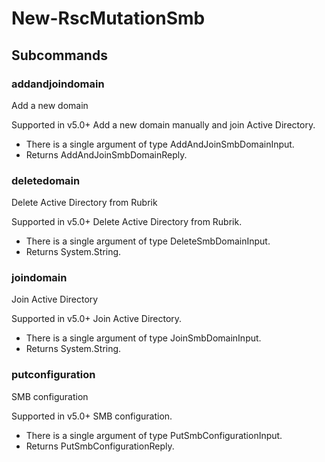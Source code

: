 # New-RscMutationSmb
## Subcommands
### addandjoindomain
Add a new domain

Supported in v5.0+
Add a new domain manually and join Active Directory.

- There is a single argument of type AddAndJoinSmbDomainInput.
- Returns AddAndJoinSmbDomainReply.
### deletedomain
Delete Active Directory from Rubrik

Supported in v5.0+
Delete Active Directory from Rubrik.

- There is a single argument of type DeleteSmbDomainInput.
- Returns System.String.
### joindomain
Join Active Directory

Supported in v5.0+
Join Active Directory.

- There is a single argument of type JoinSmbDomainInput.
- Returns System.String.
### putconfiguration
SMB configuration

Supported in v5.0+
SMB configuration.

- There is a single argument of type PutSmbConfigurationInput.
- Returns PutSmbConfigurationReply.
